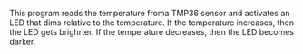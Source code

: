This program reads the temperature froma TMP36 sensor and activates an LED that dims relative to the temperature. If the temperature increases, then the LED gets brighrter. If the temperature decreases, then the LED becomes darker.
